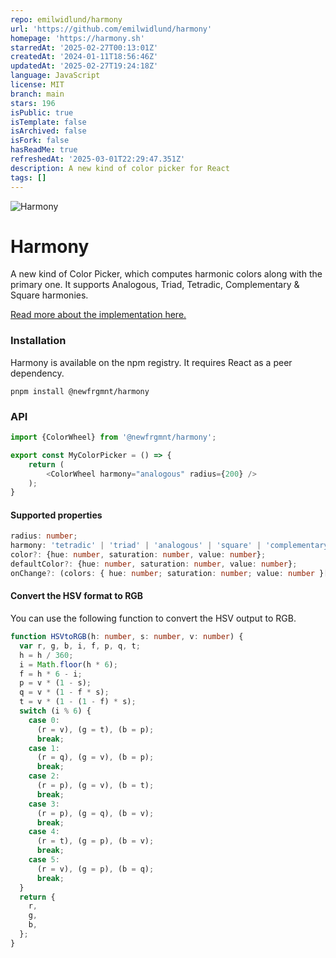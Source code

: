 ```yaml
---
repo: emilwidlund/harmony
url: 'https://github.com/emilwidlund/harmony'
homepage: 'https://harmony.sh'
starredAt: '2025-02-27T00:13:01Z'
createdAt: '2024-01-11T18:56:46Z'
updatedAt: '2025-02-27T19:24:18Z'
language: JavaScript
license: MIT
branch: main
stars: 196
isPublic: true
isTemplate: false
isArchived: false
isFork: false
hasReadMe: true
refreshedAt: '2025-03-01T22:29:47.351Z'
description: A new kind of color picker for React
tags: []
---
```


![Harmony](./assets/harmony.png)

# Harmony

A new kind of Color Picker, which computes harmonic colors along with the primary one. It supports Analogous, Triad, Tetradic, Complementary & Square harmonies.

[Read more about the implementation here.](https://polar.sh/emilwidlund/posts/a-new-kind-of-color-picker-with-react-typescript)

### Installation

Harmony is available on the npm registry. It requires React as a peer dependency.

`pnpm install @newfrgmnt/harmony`

### API

```typescript
import {ColorWheel} from '@newfrgmnt/harmony';

export const MyColorPicker = () => {
    return (
        <ColorWheel harmony="analogous" radius={200} />
    );
}
```

#### Supported properties

```typescript
radius: number;
harmony: 'tetradic' | 'triad' | 'analogous' | 'square' | 'complementary';
color?: {hue: number, saturation: number, value: number};
defaultColor?: {hue: number, saturation: number, value: number};
onChange?: (colors: { hue: number; saturation: number; value: number }[]) => void;
```

#### Convert the HSV format to RGB

You can use the following function to convert the HSV output to RGB.

```typescript
function HSVtoRGB(h: number, s: number, v: number) {
  var r, g, b, i, f, p, q, t;
  h = h / 360;
  i = Math.floor(h * 6);
  f = h * 6 - i;
  p = v * (1 - s);
  q = v * (1 - f * s);
  t = v * (1 - (1 - f) * s);
  switch (i % 6) {
    case 0:
      (r = v), (g = t), (b = p);
      break;
    case 1:
      (r = q), (g = v), (b = p);
      break;
    case 2:
      (r = p), (g = v), (b = t);
      break;
    case 3:
      (r = p), (g = q), (b = v);
      break;
    case 4:
      (r = t), (g = p), (b = v);
      break;
    case 5:
      (r = v), (g = p), (b = q);
      break;
  }
  return {
    r,
    g,
    b,
  };
}
```
